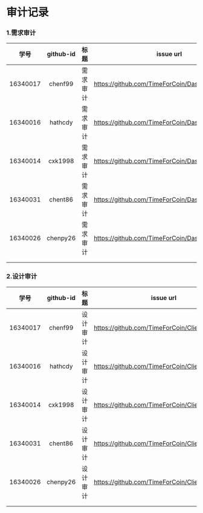 # 审计记录

### 1.需求审计



|   学号   | github-id |   标题   | issue url                                           |
| :------: | :-------: | :------: | --------------------------------------------------- |
| 16340017 |  chenf99  | 需求审计 | <https://github.com/TimeForCoin/Dashboard/issues/4> |
| 16340016 |  hathcdy  | 需求审计 | <https://github.com/TimeForCoin/Dashboard/issues/6> |
| 16340014 |  cxk1998  | 需求审计 | <https://github.com/TimeForCoin/Dashboard/issues/5> |
| 16340031 |  chent86  | 需求审计 | <https://github.com/TimeForCoin/Dashboard/issues/7> |
| 16340026 |  chenpy26  | 需求审计 | <https://github.com/TimeForCoin/Dashboard/issues/8>  |
|          |           |          |                                                     |
|          |           |          |                                                     |



### 2.设计审计



|   学号   | github-id |   标题   | issue url                                         |
| :------: | :-------: | :------: | ------------------------------------------------- |
| 16340017 |  chenf99  | 设计审计 | <https://github.com/TimeForCoin/Client/issues/42> |
| 16340016 |  hathcdy  | 设计审计 | <https://github.com/TimeForCoin/Client/issues/44> |
| 16340014 |  cxk1998  | 设计审计 | <https://github.com/TimeForCoin/Client/issues/43> |
| 16340031 |  chent86  | 设计审计  |<https://github.com/TimeForCoin/Client/issues/45>  |
| 16340026 |  chenpy26  | 设计审计 |<https://github.com/TimeForCoin/Client/issues/46>  |
|          |           |          |                                                   |
|          |           |          |                                                   |


